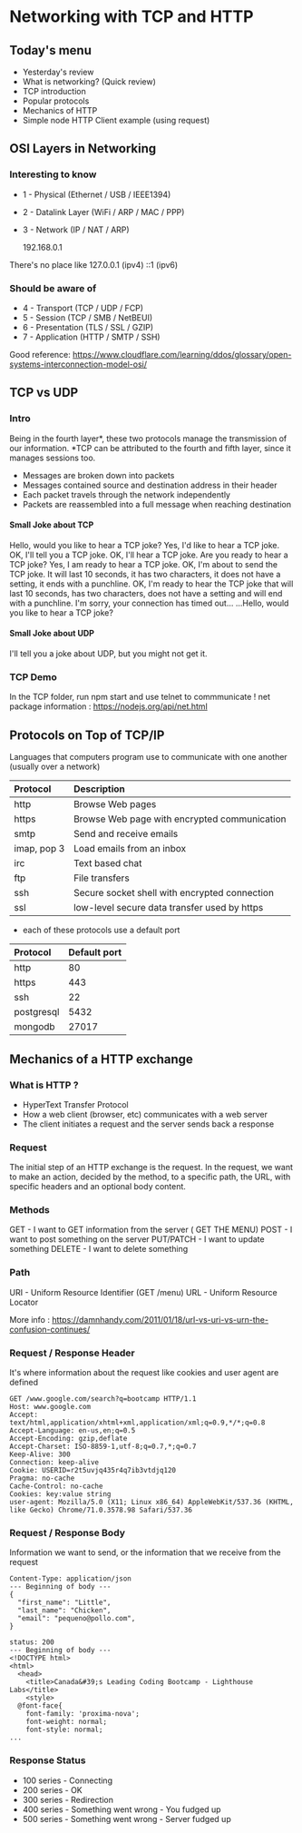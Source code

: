 # Networking with TCP and HTTP

## Today's menu

- Yesterday's review
- What is networking? (Quick review)
- TCP introduction
- Popular protocols
- Mechanics of HTTP
- Simple node HTTP Client example (using request)

## OSI Layers in Networking

### Interesting to know

- 1 - Physical (Ethernet / USB / IEEE1394)
- 2 - Datalink Layer (WiFi / ARP / MAC / PPP)
- 3 - Network (IP / NAT / ARP)

  192.168.0.1

There's no place like 127.0.0.1 (ipv4)
::1 (ipv6)

### Should be aware of

- 4 - Transport (TCP / UDP / FCP)
- 5 - Session (TCP / SMB / NetBEUI)
- 6 - Presentation (TLS / SSL / GZIP)
- 7 - Application (HTTP / SMTP / SSH)

Good reference: https://www.cloudflare.com/learning/ddos/glossary/open-systems-interconnection-model-osi/

## TCP vs UDP

### Intro

Being in the fourth layer*, these two protocols manage the transmission of our information.
*TCP can be attributed to the fourth and fifth layer, since it manages sessions too.

- Messages are broken down into packets
- Messages contained source and destination address in their header
- Each packet travels through the network independently
- Packets are reassembled into a full message when reaching destination

#### Small Joke about TCP

Hello, would you like to hear a TCP joke?
Yes, I'd like to hear a TCP joke.
OK, I'll tell you a TCP joke.
OK, I'll hear a TCP joke.
Are you ready to hear a TCP joke?
Yes, I am ready to hear a TCP joke.
OK, I'm about to send the TCP joke. It will last 10 seconds, it has two characters, it does not have a setting, it ends with a punchline.
OK, I'm ready to hear the TCP joke that will last 10 seconds, has two characters, does not have a setting and will end with a punchline.
I'm sorry, your connection has timed out... ...Hello, would you like to hear a TCP joke?

#### Small Joke about UDP

I'll tell you a joke about UDP, but you might not get it.

### TCP Demo

In the TCP folder, run npm start and use telnet to commmunicate !
net package information : https://nodejs.org/api/net.html

## Protocols on Top of TCP/IP

Languages that computers program use to communicate with one another (usually over a network)

| Protocol    | Description                                   |
| :---------- | :-------------------------------------------- |
| http        | Browse Web pages                              |
| https       | Browse Web page with encrypted communication  |
| smtp        | Send and receive emails                       |
| imap, pop 3 | Load emails from an inbox                     |
| irc         | Text based chat                               |
| ftp         | File transfers                                |
| ssh         | Secure socket shell with encrypted connection |
| ssl         | low-level secure data transfer used by https  |

- each of these protocols use a default port

| Protocol   | Default port |
| :--------- | :----------- |
| http       | 80           |
| https      | 443          |
| ssh        | 22           |
| postgresql | 5432         |
| mongodb    | 27017        |

## Mechanics of a HTTP exchange

### What is HTTP ?

- HyperText Transfer Protocol
- How a web client (browser, etc) communicates with a web server
- The client initiates a request and the server sends back a response

### Request

The initial step of an HTTP exchange is the request. In the request, we want to make an action, decided by the method, to a specific path, the URL, with specific headers and an optional body content.

### Methods

GET - I want to GET information from the server ( GET THE MENU)
POST - I want to post something on the server
PUT/PATCH - I want to update something
DELETE - I want to delete something

### Path

URI - Uniform Resource Identifier (GET /menu)
URL - Uniform Resource Locator

More info : https://damnhandy.com/2011/01/18/url-vs-uri-vs-urn-the-confusion-continues/

### Request / Response Header

It's where information about the request like cookies and user agent are defined

```
GET /www.google.com/search?q=bootcamp HTTP/1.1
Host: www.google.com
Accept: text/html,application/xhtml+xml,application/xml;q=0.9,*/*;q=0.8
Accept-Language: en-us,en;q=0.5
Accept-Encoding: gzip,deflate
Accept-Charset: ISO-8859-1,utf-8;q=0.7,*;q=0.7
Keep-Alive: 300
Connection: keep-alive
Cookie: USERID=r2t5uvjq435r4q7ib3vtdjq120
Pragma: no-cache
Cache-Control: no-cache
Cookies: key:value string
user-agent: Mozilla/5.0 (X11; Linux x86_64) AppleWebKit/537.36 (KHTML, like Gecko) Chrome/71.0.3578.98 Safari/537.36
```

### Request / Response Body

Information we want to send, or the information that we receive from the request

```
Content-Type: application/json
--- Beginning of body ---
{
  "first_name": "Little",
  "last_name": "Chicken",
  "email": "pequeno@pollo.com",
}
```

```
status: 200
--- Beginning of body ---
<!DOCTYPE html>
<html>
  <head>
    <title>Canada&#39;s Leading Coding Bootcamp - Lighthouse Labs</title>
    <style>
  @font-face{
  	font-family: 'proxima-nova';
  	font-weight: normal;
  	font-style: normal;
...
```

### Response Status

- 100 series - Connecting
- 200 series - OK
- 300 series - Redirection
- 400 series - Something went wrong - You fudged up
- 500 series - Something went wrong - Server fudged up
